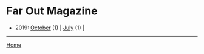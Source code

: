 # Far Out Magazine

  * 2019: 
      [October](./far-out-magazine-2019-10.md) (1) | 
      [July](./far-out-magazine-2019-07.md) (1) | 

----

[Home](../)
